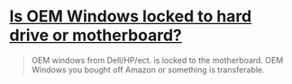 # [Is OEM Windows locked to hard drive or motherboard?](http://www.tomshardware.co.uk/answers/id-3374485/oem-windows-locked-hard-drive-motherboard.html)

> OEM windows from Dell/HP/ect. is locked to the motherboard.
> OEM Windows you bought off Amazon or something is transferable.